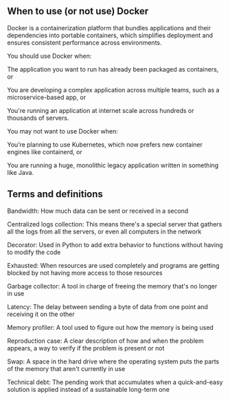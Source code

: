 ## When to use (or not use) Docker

Docker is a containerization platform that bundles applications and their dependencies into portable containers, which simplifies deployment and ensures consistent performance across environments.

You should use Docker when:

The application you want to run has already been packaged as containers, or

You are developing a complex application across multiple teams, such as a microservice-based app, or

You're running an application at internet scale across hundreds or thousands of servers.

You may not want to use Docker when:

You’re planning to use Kubernetes, which now prefers new container engines like containerd, or

You are running a huge, monolithic legacy application written in something like Java.

## Terms and definitions

Bandwidth: How much data can be sent or received in a second

Centralized logs collection: This means there's a special server that gathers all the logs from all the servers, or even all computers in the network

Decorator: Used in Python to add extra behavior to functions without having to modify the code

Exhausted: When resources are used completely and programs are getting blocked by not having more access to those resources

Garbage collector: A tool in charge of freeing the memory that's no longer in use

Latency: The delay between sending a byte of data from one point and receiving it on the other

Memory profiler: A tool used to figure out how the memory is being used

Reproduction case: A clear description of how and when the problem appears, a way to verify if the problem is present or not

Swap: A space in the hard drive where the operating system puts the parts of the memory that aren't currently in use

Technical debt: The pending work that accumulates when a quick-and-easy solution is applied instead of a sustainable long-term one
